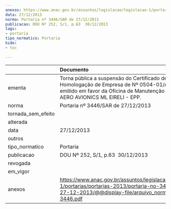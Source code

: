 ```yaml
---
anexos: https://www.anac.gov.br/assuntos/legislacao/legislacao-1/portarias/portarias-2013/portaria-no-3446-sar-de-27-12-2013/@@display-file/arquivo_norma/PA2013-3446.pdf
data: 27/12/2013
norma: Portaria nº 3446/SAR de 27/12/2013
publicacao: DOU Nº 252, S/1, p.63  30/12/2013
tags:
- portaria
tipo_normatico: Portaria
hide: 
- toc 
 
---
```


|                    | Documento                                                                                                                                                                   |
|:-------------------|:----------------------------------------------------------------------------------------------------------------------------------------------------------------------------|
| ementa             | Torna pública a suspensão do Certificado de Homologação de Empresa de Nº 0504-01/ANAC, emitido em favor da Oficina de Manutenção Aeronáutica AERO AVIONICS ML EIRELI - EPP. |
| norma              | Portaria nº 3446/SAR de 27/12/2013                                                                                                                                          |
| tornada_sem_efeito |                                                                                                                                                                             |
| alterada           |                                                                                                                                                                             |
| data               | 27/12/2013                                                                                                                                                                  |
| outros             |                                                                                                                                                                             |
| tipo_normatico     | Portaria                                                                                                                                                                    |
| publicacao         | DOU Nº 252, S/1, p.63  30/12/2013                                                                                                                                           |
| revogada           |                                                                                                                                                                             |
| em_vigor           |                                                                                                                                                                             |
| anexos             | https://www.anac.gov.br/assuntos/legislacao/legislacao-1/portarias/portarias-2013/portaria-no-3446-sar-de-27-12-2013/@@display-file/arquivo_norma/PA2013-3446.pdf           |